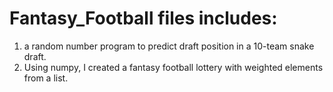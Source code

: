 # Fantasy_Football files includes:

1) a random number program to predict draft position in a 10-team snake draft. 
2) Using numpy, I created a fantasy football lottery with weighted elements from a list.
